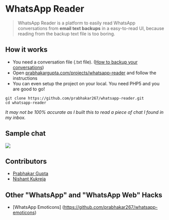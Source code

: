 # WhatsApp Reader
> WhatsApp Reader is a platform to easily read WhatsApp conversations from **email text backups** in a easy-to-read UI, because reading from the backup text file is too boring.

## How it works
 + You need a conversation file (.txt file). ([How to backup your conversations](https://www.whatsapp.com/faq/en/android/23756533))
 + Open [prabhakargupta.com/projects/whatsapp-reader](http://prabhakargupta.com/projects/whatsapp-reader/) and follow the instructions
 + You can even setup the project on your local. You need PHP5 and you are good to go!

```
git clone https://github.com/prabhakar267/whatsapp-reader.git
cd whatsapp-reader
```

_It may not be 100% accurate as I built this to read a piece of chat I found in my inbox._

## Sample chat

![](/img/screenshots/screencapture-localhost-whatsapp-reader-read-php-1443812355570.png?raw=true)

## Contributors

 + [Prabhakar Gupta](https://github.com/prabhakar267)
 + [Nishant Kukreja](https://github.com/rubyAce71697)


## Other "WhatsApp" and "WhatsApp Web" Hacks
 
 + [WhatsApp Emoticons] (https://github.com/prabhakar267/whatsapp-emoticons)
